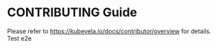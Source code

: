# CONTRIBUTING Guide

Please refer to https://kubevela.io/docs/contributor/overview for details.
Test e2e
